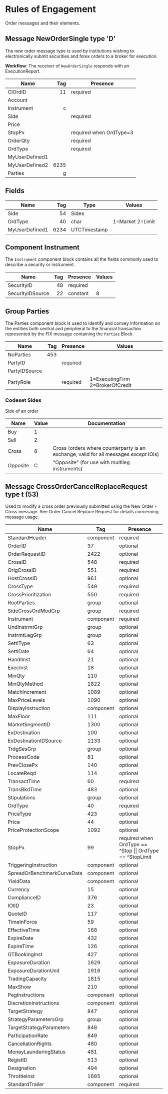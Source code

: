 # Rules of Engagement

Order messages and their elements.

## Message NewOrderSingle type 'D'

The new order message type is used by institutions wishing to electronically submit securities and forex orders to a broker for execution.

**Workflow**: The receiver of `NewOrderSingle` responds with an ExecutionReport.

| Name           | Tag | Presence                |
|----------------|----:|-------------------------|
| ClOrdID        | 11  | required                |
| Account        |     |                         |
| Instrument     | c   |                         |
| Side           |     | required                |
| Price          |     |                         |
| StopPx         |     | required when OrdType=3 |
| OrderQty       |     | required                |
| OrdType        |     | required                |
| MyUserDefined1 |     |                         |
| MyUserDefined2 | 6235|                         |	
| Parties        | g   |                         |

## Fields

| Name           | Tag | Type         |  Values                  |
|----------------|----:|--------------|--------------------------|
| Side           | 54  | Sides        |	                         |
| OrdType        | 40  | char         | 1=Market 2=Limit         |
| MyUserDefined1 | 6234| UTCTimestamp |	                         |

## Component Instrument 

The `Instrument` component block contains all the fields commonly used to describe a security or instrument.

| Name             | Tag | Presence  | Values 
|------------------|----:|-----------|--------
| SecurityID       | 48  | required  |        
| SecurityIDSource | 22  | constant  | 8      

## Group Parties 

The Parties component block is used to identify and convey information on the
entities both central and peripheral to the financial transaction represented
by the FIX message containing the `Parties` Block. 

| Name           | Tag | Presence  | Values |
|----------------|----:|-----------|--------|
| NoParties      | 453 |           |        |
| PartyID        |     | required  |        |
| PartyIDSource  |     |           |        |
| PartyRole      |     | required  | 1=ExecutingFirm 2=BrokerOfCredit 

### Codeset Sides 

Side of an order

| Name     | Value | Documentation |
|----------|-------|---------------|
| Buy      | 1     |               |
| Sell     | 2     |               |
| Cross    | 8     | Cross (orders where counterparty is an exchange, valid for all messages *except* IOIs) 
| Opposite | C     | "Opposite" (for use with multileg instruments) 

## Message CrossOrderCancelReplaceRequest type t (53)

Used to modify a cross order previously submitted using the New Order - Cross message. See Order Cancel Replace Request for details concerning message usage.

| Name                       | Tag       | Presence                                                 |
|----------------------------|-----------|----------------------------------------------------------|
| StandardHeader             | component | required                                                 |
| OrderID                    | 37        | optional                                                 |
| OrderRequestID             | 2422      | optional                                                 |
| CrossID                    | 548       | required                                                 |
| OrigCrossID                | 551       | required                                                 |
| HostCrossID                | 961       | optional                                                 |
| CrossType                  | 549       | required                                                 |
| CrossPrioritization        | 550       | required                                                 |
| RootParties                | group     | optional                                                 |
| SideCrossOrdModGrp         | group     | required                                                 |
| Instrument                 | component | required                                                 |
| UndInstrmtGrp              | group     | optional                                                 |
| InstrmtLegGrp              | group     | optional                                                 |
| SettlType                  | 63        | optional                                                 |
| SettlDate                  | 64        | optional                                                 |
| HandlInst                  | 21        | optional                                                 |
| ExecInst                   | 18        | optional                                                 |
| MinQty                     | 110       | optional                                                 |
| MinQtyMethod               | 1822      | optional                                                 |
| MatchIncrement             | 1089      | optional                                                 |
| MaxPriceLevels             | 1090      | optional                                                 |
| DisplayInstruction         | component | optional                                                 |
| MaxFloor                   | 111       | optional                                                 |
| MarketSegmentID            | 1300      | optional                                                 |
| ExDestination              | 100       | optional                                                 |
| ExDestinationIDSource      | 1133      | optional                                                 |
| TrdgSesGrp                 | group     | optional                                                 |
| ProcessCode                | 81        | optional                                                 |
| PrevClosePx                | 140       | optional                                                 |
| LocateReqd                 | 114       | optional                                                 |
| TransactTime               | 60        | required                                                 |
| TransBkdTime               | 483       | optional                                                 |
| Stipulations               | group     | optional                                                 |
| OrdType                    | 40        | required                                                 |
| PriceType                  | 423       | optional                                                 |
| Price                      | 44        | optional                                                 |
| PriceProtectionScope       | 1092      | optional                                                 |
| StopPx                     | 99        | required when OrdType == ^Stop \|\| OrdType == ^StopLimit |
| TriggeringInstruction      | component | optional                                                 |
| SpreadOrBenchmarkCurveData | component | optional                                                 |
| YieldData                  | component | optional                                                 |
| Currency                   | 15        | optional                                                 |
| ComplianceID               | 376       | optional                                                 |
| IOIID                      | 23        | optional                                                 |
| QuoteID                    | 117       | optional                                                 |
| TimeInForce                | 59        | optional                                                 |
| EffectiveTime              | 168       | optional                                                 |
| ExpireDate                 | 432       | optional                                                 |
| ExpireTime                 | 126       | optional                                                 |
| GTBookingInst              | 427       | optional                                                 |
| ExposureDuration           | 1629      | optional                                                 |
| ExposureDurationUnit       | 1916      | optional                                                 |
| TradingCapacity            | 1815      | optional                                                 |
| MaxShow                    | 210       | optional                                                 |
| PegInstructions            | component | optional                                                 |
| DiscretionInstructions     | component | optional                                                 |
| TargetStrategy             | 847       | optional                                                 |
| StrategyParametersGrp      | group     | optional                                                 |
| TargetStrategyParameters   | 848       | optional                                                 |
| ParticipationRate          | 849       | optional                                                 |
| CancellationRights         | 480       | optional                                                 |
| MoneyLaunderingStatus      | 481       | optional                                                 |
| RegistID                   | 513       | optional                                                 |
| Designation                | 494       | optional                                                 |
| ThrottleInst               | 1685      | optional                                                 |
| StandardTrailer            | component | required                                                 |
